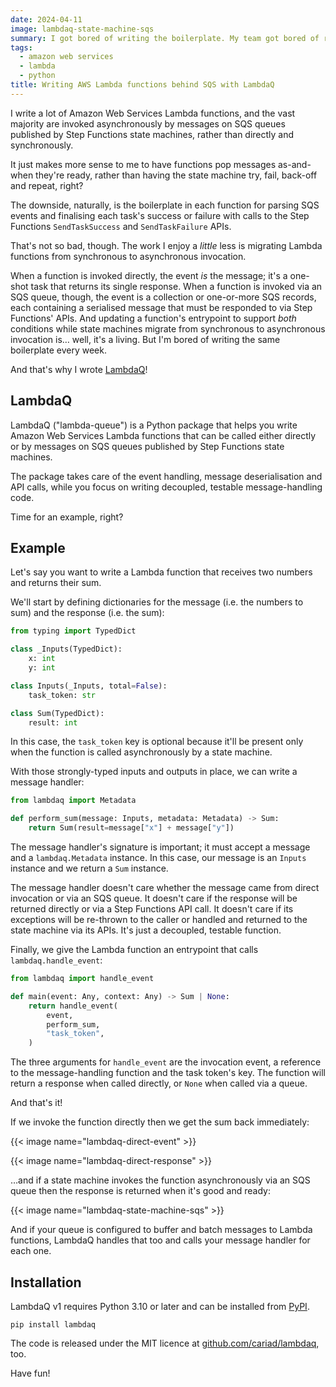```yaml
---
date: 2024-04-11
image: lambdaq-state-machine-sqs
summary: I got bored of writing the boilerplate. My team got bored of reviewing it. No more!
tags:
  - amazon web services
  - lambda
  - python
title: Writing AWS Lambda functions behind SQS with LambdaQ
---
```


I write a lot of Amazon Web Services Lambda functions, and the vast majority
are invoked asynchronously by messages on SQS queues published by Step
Functions state machines, rather than directly and synchronously.

It just makes more sense to me to have functions pop messages as-and-when
they're ready, rather than having the state machine try, fail, back-off and
repeat, right?

The downside, naturally, is the boilerplate in each function for parsing SQS
events and finalising each task's success or failure with calls to the Step
Functions `SendTaskSuccess` and `SendTaskFailure` APIs.

That's not so bad, though. The work I enjoy a _little_ less is migrating Lambda
functions from synchronous to asynchronous invocation.

When a function is invoked directly, the event _is_ the message; it's a
one-shot task that returns its single response. When a function is invoked via
an SQS queue, though, the event is a collection or one-or-more SQS records,
each containing a serialised message that must be responded to via Step
Functions' APIs. And updating a function's entrypoint to support _both_
conditions while state machines migrate from synchronous to asynchronous
invocation is… well, it's a living. But I'm bored of writing the same
boilerplate every week.

And that's why I wrote [LambdaQ](https://github.com/cariad/lambdaq)!

## LambdaQ

LambdaQ ("lambda-queue") is a Python package that helps you write Amazon Web
Services Lambda functions that can be called either directly or by messages on
SQS queues published by Step Functions state machines.

The package takes care of the event handling, message deserialisation and API
calls, while you focus on writing decoupled, testable message-handling code.

Time for an example, right?

## Example

Let's say you want to write a Lambda function that receives two numbers and
returns their sum.

We'll start by defining dictionaries for the message (i.e. the numbers to sum)
and the response (i.e. the sum):

```python
from typing import TypedDict

class _Inputs(TypedDict):
    x: int
    y: int

class Inputs(_Inputs, total=False):
    task_token: str

class Sum(TypedDict):
    result: int
```

In this case, the `task_token` key is optional because it'll be present only
when the function is called asynchronously by a state machine.

With those strongly-typed inputs and outputs in place, we can write a message handler:

```python
from lambdaq import Metadata

def perform_sum(message: Inputs, metadata: Metadata) -> Sum:
    return Sum(result=message["x"] + message["y"])
```

The message handler's signature is important; it must accept a message and a
`lambdaq.Metadata` instance. In this case, our message is an `Inputs` instance
and we return a `Sum` instance.

The message handler doesn't care whether the message came from direct
invocation or via an SQS queue. It doesn't care if the response will be
returned directly or via a Step Functions API call. It doesn't care if its
exceptions will be re-thrown to the caller or handled and returned to the state
machine via its APIs. It's just a decoupled, testable function.

Finally, we give the Lambda function an entrypoint that calls
`lambdaq.handle_event`:

```python
from lambdaq import handle_event

def main(event: Any, context: Any) -> Sum | None:
    return handle_event(
        event,
        perform_sum,
        "task_token",
    )
```

The three arguments for `handle_event` are the invocation event, a reference to
the message-handling function and the task token's key. The function will
return a response when called directly, or `None` when called via a queue.

And that's it!

If we invoke the function directly then we get the sum back immediately:

{{< image name="lambdaq-direct-event" >}}

{{< image name="lambdaq-direct-response" >}}

…and if a state machine invokes the function asynchronously via an SQS queue
then the response is returned when it's good and ready:

{{< image name="lambdaq-state-machine-sqs" >}}

And if your queue is configured to buffer and batch messages to Lambda
functions, LambdaQ handles that too and calls your message handler for each one.

## Installation

LambdaQ v1 requires Python 3.10 or later and can be installed from [PyPI](https://pypi.org/project/lambdaq/).

```shell
pip install lambdaq
```

The code is released under the MIT licence at
[github.com/cariad/lambdaq](https://github.com/cariad/lambdaq), too.

Have fun!
